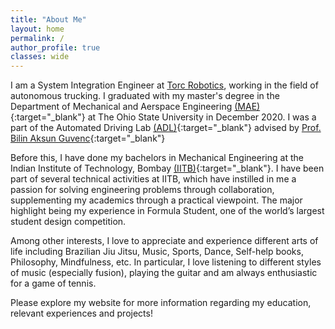```yaml
---
title: "About Me"
layout: home
permalink: /
author_profile: true
classes: wide
---
```

I am a System Integration Engineer at [Torc Robotics](https://torc.ai/), working in the field of autonomous trucking. 
I graduated with my master's degree in the Department of Mechanical and Aerspace Engineering 
[(MAE)](https://mae.osu.edu/){:target="_blank"} at The Ohio State University in December 2020. 
I was a part of the Automated Driving Lab [(ADL)](https://mekar.osu.edu/){:target="_blank"} advised by 
[Prof. Bilin Aksun Guvenc](https://mekar.osu.edu/people/aksunguvenc.1){:target="_blank"}

Before this, I have done my bachelors in Mechanical Engineering at the Indian Institute of Technology, Bombay 
[(IITB)](http://www.iitb.ac.in/){:target="_blank"}. I have been part of several technical activities at IITB, 
which have instilled in me a passion for solving engineering problems through collaboration, 
supplementing my academics through a practical viewpoint. The
major highlight being my experience in Formula Student, one of the world’s largest student design competition.

Among other interests, I love to appreciate and experience different arts of life including Brazilian Jiu Jitsu, Music, Sports, Dance, Self-help books, Philosophy, Mindfulness, etc. In particular, I love listening to different styles of music (especially fusion), playing the guitar and am always enthusiastic for a game of tennis.

Please explore my website for more information regarding my education, relevant experiences and projects!

